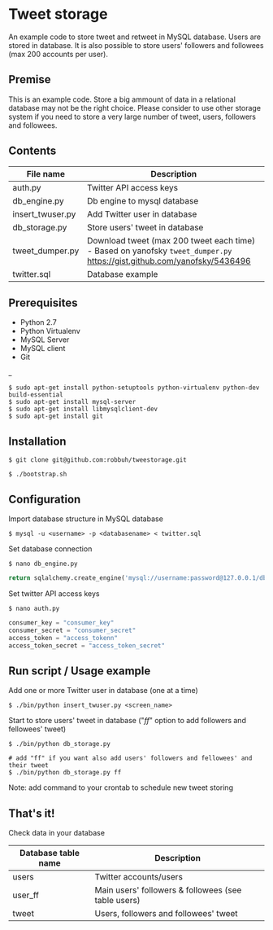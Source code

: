 Tweet storage
=============

An example code to store tweet and retweet in MySQL database.  Users are stored in database. 
It is also possible to store users' followers and followees (max 200 accounts per user).

Premise
--------
This is an example code. Store a big ammount of data in a relational database may not be the right choice. Please consider to use other storage system if you need to store a very large number of tweet, users, followers and followees.


Contents
-------------

| File name   | Description     |  
| --------|---------|
| auth.py  | Twitter API access keys |
| db_engine.py | Db engine to mysql database |
| insert_twuser.py | Add Twitter user in database |
|db_storage.py | Store users' tweet in database |
|tweet_dumper.py| Download tweet (max 200 tweet each time) - Based on yanofsky `tweet_dumper.py` <https://gist.github.com/yanofsky/5436496> |
|twitter.sql| Database example|

Prerequisites
-------------

- Python 2.7
- Python Virtualenv
- MySQL Server
- MySQL client
- Git

_

    $ sudo apt-get install python-setuptools python-virtualenv python-dev build-essential
    $ sudo apt-get install mysql-server
    $ sudo apt-get install libmysqlclient-dev 
    $ sudo apt-get install git


Installation
-------------

    $ git clone git@github.com:robbuh/tweestorage.git

    $ ./bootstrap.sh


Configuration
-----------------

Import database structure in MySQL database

    $ mysql -u <username> -p <databasename> < twitter.sql

Set database connection

    $ nano db_engine.py

```py
return sqlalchemy.create_engine('mysql://username:password@127.0.0.1/db_name?charset=utf8mb4')
 ```

Set twitter API access keys

    $ nano auth.py

```py
consumer_key = "consumer_key"
consumer_secret = "consumer_secret"
access_token = "access_tokenn"
access_token_secret = "access_token_secret"
```

Run script / Usage example
------------------
Add one or more Twitter user in database (one at a time)

    $ ./bin/python insert_twuser.py <screen_name>

Start to store users' tweet in database ("*ff*" option to add followers and fellowees' tweet)

    $ ./bin/python db_storage.py 
    
    # add "ff" if you want also add users' followers and fellowees' and their tweet 
    $ ./bin/python db_storage.py ff

Note: add command to your crontab to schedule new tweet storing
 
 
    
That's it! 
--------------
Check data in your database

| Database table name    | Description    |  
| --------|---------|
| users  | Twitter accounts/users |
| user_ff | Main users' followers & followees (see table users)  |
| tweet | Users, followers and followees' tweet |
